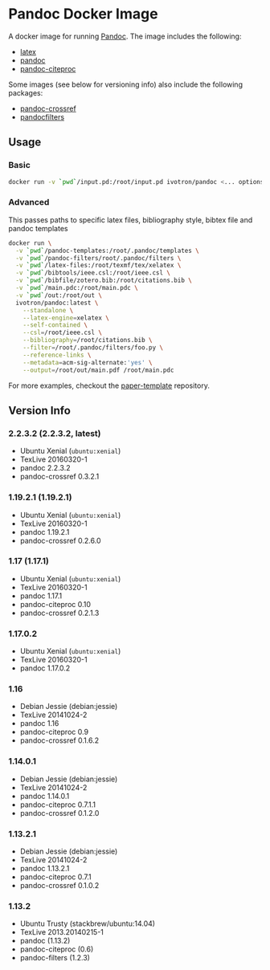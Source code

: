 # Pandoc Docker Image

A docker image for running [Pandoc](http://pandoc.org). The image 
includes the following:

  * [latex](https://github.com/ivotron/docker-texlive)
  * [pandoc](https://github.com/jgm/pandoc)
  * [pandoc-citeproc](https://github.com/jgm/pandoc-citeproc)

Some images (see below for versioning info) also include the following 
packages:

  * [pandoc-crossref](https://github.com/jgm/pandoc-crossref)
  * [pandocfilters](https://github.com/jgm/pandocfilters)

## Usage

### Basic

```bash
docker run -v `pwd`/input.pd:/root/input.pd ivotron/pandoc <... options ...> /root/input.pd
```

### Advanced

This passes paths to specific latex files, bibliography style, bibtex 
file and pandoc templates

```bash
docker run \
  -v `pwd`/pandoc-templates:/root/.pandoc/templates \
  -v `pwd`/pandoc-filters/root/.pandoc/filters \
  -v `pwd`/latex-files:/root/texmf/tex/xelatex \
  -v `pwd`/bibtools/ieee.csl:/root/ieee.csl \
  -v `pwd`/bibfile/zotero.bib:/root/citations.bib \
  -v `pwd`/main.pdc:/root/main.pdc \
  -v `pwd`/out:/root/out \
  ivotron/pandoc:latest \
    --standalone \
    --latex-engine=xelatex \
    --self-contained \
    --csl=/root/ieee.csl \
    --bibliography=/root/citations.bib \
    --filter=/root/.pandoc/filters/foo.py \
    --reference-links \
    --metadata=acm-sig-alternate:'yes' \
    --output=/root/out/main.pdf /root/main.pdc
```

For more examples, checkout the 
[paper-template](https://github.com/ivotron/paper-template) 
repository.

## Version Info

### 2.2.3.2 (2.2.3.2, latest)

  * Ubuntu Xenial (`ubuntu:xenial`)
  * TexLive 20160320-1
  * pandoc 2.2.3.2
  * pandoc-crossref 0.3.2.1

### 1.19.2.1 (1.19.2.1)

  * Ubuntu Xenial (`ubuntu:xenial`)
  * TexLive 20160320-1
  * pandoc 1.19.2.1
  * pandoc-crossref 0.2.6.0

### 1.17 (1.17.1)

  * Ubuntu Xenial (`ubuntu:xenial`)
  * TexLive 20160320-1
  * pandoc 1.17.1
  * pandoc-citeproc 0.10
  * pandoc-crossref 0.2.1.3

### 1.17.0.2

  * Ubuntu Xenial (`ubuntu:xenial`)
  * TexLive 20160320-1
  * pandoc 1.17.0.2

### 1.16

  * Debian Jessie (debian:jessie)
  * TexLive 20141024-2
  * pandoc 1.16
  * pandoc-citeproc 0.9
  * pandoc-crossref 0.1.6.2

### 1.14.0.1

  * Debian Jessie (debian:jessie)
  * TexLive 20141024-2
  * pandoc 1.14.0.1
  * pandoc-citeproc 0.7.1.1
  * pandoc-crossref 0.1.2.0

### 1.13.2.1

  * Debian Jessie (debian:jessie)
  * TexLive 20141024-2
  * pandoc 1.13.2.1
  * pandoc-citeproc 0.7.1
  * pandoc-crossref 0.1.0.2

### 1.13.2

  * Ubuntu Trusty (stackbrew/ubuntu:14.04)
  * TexLive 2013.20140215-1
  * pandoc (1.13.2)
  * pandoc-citeproc (0.6)
  * pandoc-filters (1.2.3)

